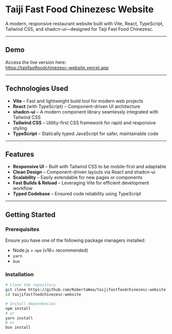# Taiji Fast Food Chinezesc Website

A modern, responsive restaurant website built with Vite, React, TypeScript, Tailwind CSS, and shadcn-ui—designed for Taiji Fast Food Chinezesc.

---

##  Demo

Access the live version here:  
https://taijifastfoodchinezesc-website.vercel.app

---

##  Technologies Used

- **Vite** – Fast and lightweight build tool for modern web projects  
- **React** (with TypeScript) – Component-driven UI architecture  
- **shadcn-ui** – A modern component library seamlessly integrated with Tailwind CSS  
- **Tailwind CSS** – Utility-first CSS framework for rapid and responsive styling  
- **TypeScript** – Statically typed JavaScript for safer, maintainable code

---

##  Features

- **Responsive UI** – Built with Tailwind CSS to be mobile-first and adaptable  
- **Clean Design** – Component-driven layouts via React and shadcn-ui  
- **Scalability** – Easily extendable for new pages or components  
- **Fast Builds & Reload** – Leveraging Vite for efficient development workflow  
- **Typed Codebase** – Ensured code reliability using TypeScript

---

##  Getting Started

### Prerequisites

Ensure you have one of the following package managers installed:

- Node.js + `npm` (v16+ recommended)  
- `yarn`  
- `bun`

### Installation

```bash
# Clone the repository
git clone https://github.com/RobertaWaa/taijifastfoodchinezesc-website.git
cd taijifastfoodchinezesc-website

# Install dependencies
npm install
# or
yarn install
# or
bun install
